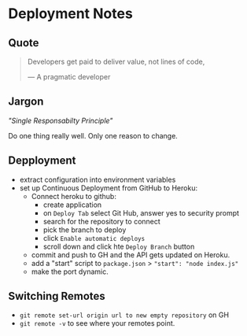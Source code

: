 # Deployment Notes

## Quote

> Developers get paid to deliver value, not lines of code,
>
> &mdash; A pragmatic developer

## Jargon

_"Single Responsabilty Principle"_

Do one thing really well. Only one reason to change.

## Depployment

- extract configuration into environment variables
- set up Continuous Deployment from GitHub to Heroku:
    - Connect heroku to github:
        - create application
        - on `Deploy Tab` select Git Hub, answer yes to security prompt
        - search for the repository to connect
        - pick the branch to deploy
        - click `Enable automatic deploys`
        - scroll down and click hte `Deploy Branch` button
    - commit and push to GH and the API gets updated on Heroku.
    - add a "start" script to `package.json` > ` "start": "node index.js" `
    - make the port dynamic.


## Switching Remotes

- `git remote set-url origin url to new empty repository` on GH
- `git remote -v` to see where your remotes point. 